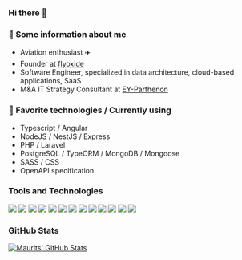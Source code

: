 ### Hi there 👋

### 🧍 Some information about me

- Aviation enthusiast ✈️
- Founder at [flyoxide](https://github.com/flyoxide)
- Software Engineer, specialized in data architecture, cloud-based applications, SaaS
- M&A IT Strategy Consultant at [EY-Parthenon](https://www.ey.com/de_de/strategy)

### 🌱 Favorite technologies / Currently using
- Typescript / Angular
- NodeJS / NestJS / Express
- PHP / Laravel
- PostgreSQL / TypeORM / MongoDB / Mongoose
- SASS / CSS
- OpenAPI specification

### Tools and Technologies

![](https://img.shields.io/badge/OS-Manjaro_Linux-informational?style=flat&logo=linux&logoColor=white&color=426ff5)
![](https://img.shields.io/badge/Editor-PHPStorm-informational?style=flat&logo=jetbrains&logoColor=white&color=426ff5)
![](https://img.shields.io/badge/Editor-IntelliJ_IDEA-informational?style=flat&logo=intellij-idea&logoColor=white&color=426ff5)
![](https://img.shields.io/badge/Code-PHP-informational?style=flat&logo=php&logoColor=white&color=426ff5)
![](https://img.shields.io/badge/Code-JavaScript-informational?style=flat&logo=javascript&logoColor=white&color=426ff5)
![](https://img.shields.io/badge/Code-HTML-informational?style=flat&logo=html5&logoColor=white&color=426ff5)
![](https://img.shields.io/badge/Code-CSS-informational?style=flat&logo=css3&logoColor=white&color=426ff5)
![](https://img.shields.io/badge/Code-Java-informational?style=flat&logo=java&logoColor=white&color=426ff5)
![](https://img.shields.io/badge/Tools-MySQL-informational?style=flat&logo=mysql&logoColor=white&color=426ff5)
![](https://img.shields.io/badge/Tools-Git-informational?style=flat&logo=git&logoColor=white&color=426ff5)
![](https://img.shields.io/badge/Framework-Laravel-informational?style=flat&logo=laravel&logoColor=white&color=426ff5)
![](https://img.shields.io/badge/Framework-Angular-informational?style=flat&logo=angular&logoColor=white&color=426ff5)
![](https://img.shields.io/badge/Spec-OpenAPI-informational?style=flat&logo=openapi-initiative&logoColor=white&color=426ff5)

### GitHub Stats

<a href="https://github.com/MauritsvanderZee/MauritsvanderZee">
  <img align="center" src="https://github-readme-stats.vercel.app/api?username=MauritsvanderZee&show_icons=true&include_all_commits=true&custom_title=Maurits' GitHub Stats&line_height=27&count_private=true&title_color=ffffff&text_color=c9cacc&icon_color=426ff5&bg_color=1d1f21" alt="Maurits' GitHub Stats" />
</a>
